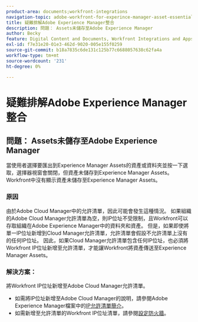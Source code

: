 ```yaml
---
product-area: documents;workfront-integrations
navigation-topic: adobe-workfront-for-experince-manager-asset-essentials
title: 疑難排解Adobe Experience Manager整合
description: 問題： Assets未儲存至Adobe Experience Manager
author: Becky
feature: Digital Content and Documents, Workfront Integrations and Apps
exl-id: f7e31e20-01e3-462d-9020-005e155f0259
source-git-commit: b18a7835c6de131c125b77c6688057638c62fa4a
workflow-type: tm+mt
source-wordcount: '231'
ht-degree: 0%

---
```


# 疑難排解Adobe Experience Manager整合

## 問題： Assets未儲存至Adobe Experience Manager

當使用者選擇要匯出到Experience Manager Assets的資產或資料夾並按一下選取，選擇器視窗會關閉，但資產未儲存到Experience Manager Assets。 Workfront中沒有顯示資產未儲存至Experience Manager Assets。

### 原因

由於Adobe Cloud Manager中的允許清單，因此可能會發生這種情況。 如果組織的Adobe Cloud Manager允許清單為空，則IP位址不受限制，且Workfront可以存取組織在Adobe Experience Manager中的資料夾和資產。 但是，如果即使將單一IP位址新增到Cloud Manager允許清單，允許清單會假設不允許清單上沒有的任何IP位址。 因此，如果Cloud Manager允許清單包含任何IP位址，也必須將Workfront IP位址新增至允許清單，才能讓Workfront將資產傳送至Experience Manager Assets。

### 解決方案：

將Workfront IP位址新增至Adobe Cloud Manager允許清單。

* 如需將IP位址新增至Adobe Cloud Manager的說明，請參閱Adobe Experience Manager檔案中的[IP允許清單簡介](https://experienceleague.adobe.com/en/docs/experience-manager-cloud-service/content/implementing/using-cloud-manager/ip-allow-lists/introduction)。
* 如需新增至允許清單的Workfront IP位址清單，請參閱[設定防火牆](/help/quicksilver/administration-and-setup/get-started-wf-administration/configure-your-firewall.md)。
